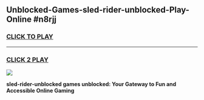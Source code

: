 
## Unblocked-Games-sled-rider-unblocked-Play-Online #n8rjj
<h3>
<a href="https://news.freeplayer.one?title=sled-rider-unblocked&ref=3">CLICK TO PLAY</a></h3>
<hr>

<h3>
<a href="https://news.freeplayer.one?title=sled-rider-unblocked&ref=3">CLICK 2 PLAY</a>
  
</h3>

<a href="https://news.freeplayer.one?title=sled-rider-unblocked&ref=3"><img src="https://clearcache.store/games.png"></a>


**sled-rider-unblocked games unblocked: Your Gateway to Fun and Accessible Online Gaming**
